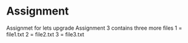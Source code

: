 # Assignment
Assignmet for lets upgrade
Assignment 3 contains three more files
1 = file1.txt
2 = file2.txt
3 = file3.txt

